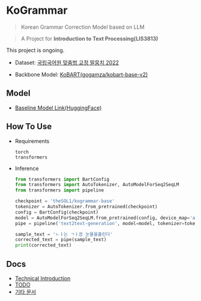 # KoGrammar

> Korean Grammar Correction Model based on LLM

> A Project for **Introduction to Text Processing(LIS3813)**

This project is ongoing.

- Dataset: [국립국어원 맞춤법 교정 말뭉치 2022](https://corpus.korean.go.kr/request/reausetMain.do?lang=ko#down)

- Backbone Model: [KoBART(gogamza/kobart-base-v2)](https://huggingface.co/gogamza/kobart-base-v2)

## Model
- [Baseline Model Link(HuggingFace)](https://huggingface.co/theSOL1/kogrammar-base)

## How To Use
- Requirements
    ```
    torch
    transformers
    ```

- Inference
    ```python
    from transformers import BartConfig
    from transformers import AutoTokenizer, AutoModelForSeq2SeqLM
    from transformers import pipeline
    
    checkpoint = 'theSOL1/kogrammar-base'
    tokenizer = AutoTokenizer.from_pretrained(checkpoint)
    config = BartConfig(checkpoint)
    model = AutoModelForSeq2SeqLM.from_pretrained(config, device_map='auto')
    pipe = pipeline('text2text-generation', model=model, tokenizer=tokenizer)
    
    sample_text = 'ㄴㅏ는 ㄱㅏ끔 눈물을흘린다'
    corrected_text = pipe(sample_text)
    print(corrected_text)
    ```

## Docs
- [Technical Introduction](./docs/technical-introduction.md)
- [TODO](./docs/TODO.md)
- [기타 문서](./docs/)
